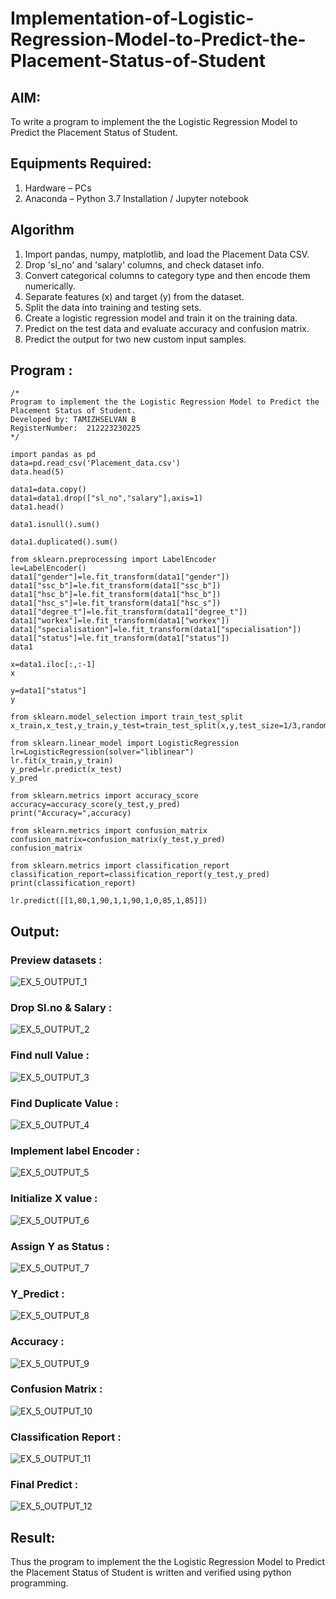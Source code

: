 # Implementation-of-Logistic-Regression-Model-to-Predict-the-Placement-Status-of-Student

## AIM:
To write a program to implement the the Logistic Regression Model to Predict the Placement Status of Student.

## Equipments Required:
1. Hardware – PCs
2. Anaconda – Python 3.7 Installation / Jupyter notebook

## Algorithm

1. Import pandas, numpy, matplotlib, and load the Placement Data CSV.
2. Drop 'sl_no' and 'salary' columns, and check dataset info.
3. Convert categorical columns to category type and then encode them numerically.
4. Separate features (x) and target (y) from the dataset.
5. Split the data into training and testing sets.
6. Create a logistic regression model and train it on the training data.
7. Predict on the test data and evaluate accuracy and confusion matrix.
8. Predict the output for two new custom input samples.


## Program :
```
/*
Program to implement the the Logistic Regression Model to Predict the Placement Status of Student.
Developed by: TAMIZHSELVAN B
RegisterNumber:  212223230225
*/
```
```
import pandas as pd
data=pd.read_csv('Placement_data.csv')
data.head(5)

data1=data.copy()
data1=data1.drop(["sl_no","salary"],axis=1)
data1.head()

data1.isnull().sum()

data1.duplicated().sum()

from sklearn.preprocessing import LabelEncoder
le=LabelEncoder()
data1["gender"]=le.fit_transform(data1["gender"])
data1["ssc_b"]=le.fit_transform(data1["ssc_b"])
data1["hsc_b"]=le.fit_transform(data1["hsc_b"])
data1["hsc_s"]=le.fit_transform(data1["hsc_s"])
data1["degree_t"]=le.fit_transform(data1["degree_t"])
data1["workex"]=le.fit_transform(data1["workex"])
data1["specialisation"]=le.fit_transform(data1["specialisation"])
data1["status"]=le.fit_transform(data1["status"])
data1

x=data1.iloc[:,:-1]
x

y=data1["status"]
y

from sklearn.model_selection import train_test_split
x_train,x_test,y_train,y_test=train_test_split(x,y,test_size=1/3,random_state=0)

from sklearn.linear_model import LogisticRegression
lr=LogisticRegression(solver="liblinear")
lr.fit(x_train,y_train)
y_pred=lr.predict(x_test)
y_pred

from sklearn.metrics import accuracy_score
accuracy=accuracy_score(y_test,y_pred)
print("Accuracy=",accuracy)

from sklearn.metrics import confusion_matrix
confusion_matrix=confusion_matrix(y_test,y_pred)
confusion_matrix

from sklearn.metrics import classification_report
classification_report=classification_report(y_test,y_pred)
print(classification_report)

lr.predict([[1,80,1,90,1,1,90,1,0,85,1,85]])
```

## Output:

### Preview datasets :

![EX_5_OUTPUT_1](https://github.com/user-attachments/assets/54d9f9a5-9d11-49c5-a01a-189ac07b78e5)


### Drop Sl.no & Salary :

![EX_5_OUTPUT_2](https://github.com/user-attachments/assets/f598fc13-a904-4d77-81eb-25552ef78823)


### Find null Value :

![EX_5_OUTPUT_3](https://github.com/user-attachments/assets/71f3164b-f833-4232-b1af-a905a91eab17)


### Find Duplicate Value :
![EX_5_OUTPUT_4](https://github.com/user-attachments/assets/bfb2d297-205d-4c07-860d-602a336fef8b)

### Implement label Encoder :

![EX_5_OUTPUT_5](https://github.com/user-attachments/assets/4d44591f-d7f1-495e-b8bf-66d236cc749c)

### Initialize X value :

![EX_5_OUTPUT_6](https://github.com/user-attachments/assets/9ee120f6-ac1f-4cae-965c-8d419eea5198)

### Assign Y as Status :

![EX_5_OUTPUT_7](https://github.com/user-attachments/assets/03aafaff-ea53-4d99-8103-4f101ec4ac87)


### Y_Predict :
![EX_5_OUTPUT_8](https://github.com/user-attachments/assets/696ee833-e3aa-4d8f-bd69-591b0e988bec)


### Accuracy :
![EX_5_OUTPUT_9](https://github.com/user-attachments/assets/ea410d17-6d07-4a3d-bebc-af86c81b5623)


### Confusion Matrix :
![EX_5_OUTPUT_10](https://github.com/user-attachments/assets/9327aad4-bf0d-42e8-90e9-a347a8ec77a8)


### Classification Report :

![EX_5_OUTPUT_11](https://github.com/user-attachments/assets/108a6acb-4eda-45aa-b02a-7f1c0029ccb0)

### Final Predict :

![EX_5_OUTPUT_12](https://github.com/user-attachments/assets/48d38321-a0ac-472f-817b-1b9967065c93)



## Result:
Thus the program to implement the the Logistic Regression Model to Predict the Placement Status of Student is written and verified using python programming.
